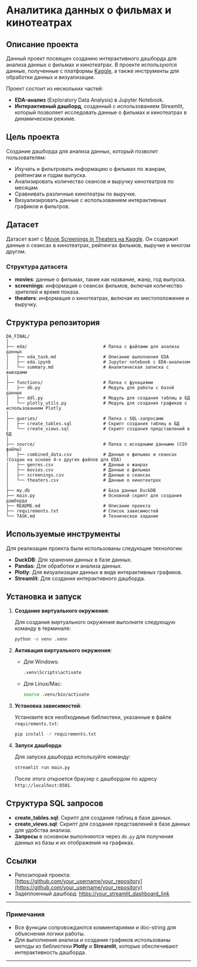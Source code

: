 # Аналитика данных о фильмах и кинотеатрах

## Описание проекта

Данный проект посвящен созданию интерактивного дашборда для анализа данных о фильмах и кинотеатрах. В проекте используются данные, полученные с платформы [Kaggle](https://www.kaggle.com/datasets/winstontyson/movie-screenings-in-theaters), а также инструменты для обработки данных и визуализации.

Проект состоит из нескольких частей:
- **EDA-анализ** (Exploratory Data Analysis) в Jupyter Notebook.
- **Интерактивный дашборд**, созданный с использованием Streamlit, который позволяет исследовать данные о фильмах и кинотеатрах в динамическом режиме.

## Цель проекта

Создание дашборда для анализа данных, который позволит пользователям:
- Изучать и фильтровать информацию о фильмах по жанрам, рейтингам и годам выпуска.
- Анализировать количество сеансов и выручку кинотеатров по месяцам.
- Сравнивать различные кинотеатры по выручке.
- Визуализировать данные с использованием интерактивных графиков и фильтров.

## Датасет

Датасет взят с [Movie Screenings in Theaters на Kaggle](https://www.kaggle.com/datasets/winstontyson/movie-screenings-in-theaters). Он содержит данные о сеансах в кинотеатрах, рейтингах фильмов, выручке и многом другом.

### Структура датасета
- **movies**: данные о фильмах, такие как название, жанр, год выпуска.
- **screenings**: информация о сеансах фильмов, включая количество зрителей и время показа.
- **theaters**: информация о кинотеатрах, включая их местоположение и выручку.

## Структура репозитория

```plaintext
DA_FINAL/
│
├── eda/                             # Папка с файлами для анализа данных
│   ├── eda_task.md                  # Описание выполнения EDA
│   ├── eda.ipynb                    # Jupyter notebook с EDA-анализом
│   └── summary.md                   # Аналитическая записка с выводами
│
├── functions/                       # Папка с функциями
│   ├── db.py                        # Модуль для работы с базой данных
│   ├── ddl.py                       # Модуль для создания таблиц в БД
│   └── plotly_utils.py              # Модуль для создания графиков с использованием Plotly
│
├── queries/                         # Папка с SQL-запросами
│   ├── create_tables.sql            # Скрипт создания таблиц в БД
│   └── create_views.sql             # Скрипт создания представлений в БД
│
├── source/                          # Папка с исходными данными (CSV файлы)
│   ├── combined_data.csv            # Данные о фильмах и сеансах (Создан на основе 4-х других файлов для EDA)
│   ├── genres.csv                   # Данные о жанрах
│   ├── movies.csv                   # Данные о фильмах
│   ├── screenings.csv               # Данные о сеансах
│   └── theaters.csv                 # Данные о кинотеатрах
│
├── my.db                            # База данных DuckDB
├── main.py                          # Основной скрипт для создания дашборда
├── README.md                        # Описание проекта
├── requirements.txt                 # Список зависимостей
└── TASK.md                          # Техническое задание
```

## Используемые инструменты

Для реализации проекта были использованы следующие технологии:
- **DuckDB**: Для хранения данных в базе данных.
- **Pandas**: Для обработки и анализа данных.
- **Plotly**: Для визуализации данных в виде интерактивных графиков.
- **Streamlit**: Для создания интерактивного дашборда.

## Установка и запуск

1. **Создание виртуального окружения**:

   Для создания виртуального окружения выполните следующую команду в терминале:

   ```bash
   python -m venv .venv
   ```

2. **Активация виртуального окружения**:
   - Для Windows:
     ```bash
     .venv\Scripts\activate
     ```
   - Для Linux/Mac:
     ```bash
     source .venv/bin/activate
     ```

3. **Установка зависимостей**:

   Установите все необходимые библиотеки, указанные в файле `requirements.txt`:

   ```bash
   pip install -r requirements.txt
   ```

4. **Запуск дашборда**:

   Для запуска дашборда используйте команду:

   ```bash
   streamlit run main.py
   ```

   После этого откроется браузер с дашбордом по адресу `http://localhost:8501`.

## Структура SQL запросов

- **create_tables.sql**: Скрипт для создания таблиц в базе данных.
- **create_views.sql**: Скрипт для создания представлений в базе данных для удобства анализа.
- **Запросы** в основном выполняются через `db.py` для получения данных из базы и их отображения на графиках.

## Ссылки

- Репозиторий проекта: [https://github.com/your_username/your_repository](https://github.com/your_username/your_repository)
- Задеплоенный дашборд: [https://your_streamlit_dashboard_link](https://your_streamlit_dashboard_link)

---

### Примечания
- Все функции сопровождаются комментариями и doc-string для объяснения логики работы.
- Для выполнения анализа и создания графиков использованы методы из библиотеки **Plotly** и **Streamlit**, которые обеспечивают интерактивность дашборда.

---

